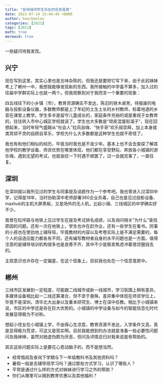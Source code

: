 ```yaml
---
title: "各地域间学生存在的信息茧房"
date: 2021-07-14 15:44:49 +0800
author: hoochanlon
categories: [2021]
tags: [2021]
math: true
mermaid: true
---
```


一些疑问待我发现。

## 兴宁

现在写到这里，其实心里也是五味杂陈的，但我还是要把它写下来，由于此前妹妹考上了郴州一中，我想我能够发现新的东西。我所接触的中学虽不算多，加入过的往届中学群实际上也就一两个。但我观察到对于我而言一个重要的现象：

四五线往下的小乡镇（市），教育资源确实不发达，陈旧的铁木桌凳，待报废的电脑与投影设备仪器，多数教师都是上了年纪的土生土长的乡村教师，标着地道的乡音在课堂上教学。学生多半是留守儿童成长的，家庭条件充裕的或是重视子女教育的，往往转入市中心城区学校就读了。学生也大多数是“顽皮混蛋街溜子”，现在回想起来，当时年轻气盛跟从“社会人”拉风自嗨、“快手哥”欢乐摇崇拜，加上本身就类冥顽不灵的自顾自享乐，学校为什么大多数都是这种学生也就不奇怪了。

我也有和他们相似的经历，毕竟当时我也是不良少年。基本上也不会去查探了解其他学校的教学设备、师资优势在哪里体现，他们都在享受野玩、奔放各小城镇的游乐嗨，遇到无望的考试，也就哀叹一下时遇不顺罢了，过一会就完事了，一直往复。

## 深圳

在深圳就以我所见过的学生与同事提及话题作为一个参考吧。我也曾进入过深圳中学，记得是18年，当时协助深中老师部署360企业杀毒，自己也是见过投影设备、maxhub的主机大屏黑板，又是场外的无人机，比起小镇、三线城区的中学确实好不少。

我曾在松坪路与地铁上见过学生在提及考试排名成绩，以及询问相关“为什么”查找原因的问题。还有一次在地铁上，学生也许在赶作业，还有一些学生在看书。同事的小孩也在使劲地上辅导班，毕竟教材的内容以及考卷实际上是不满足需要的，每个人的自适应能力都各有不同，还有编写教材者自身的水平问题也是一方面。值得注意的是辅导培训机构很多也是良莠不齐，其中不少是贩卖焦虑冲着借贷圈钱去的。

主观意识也许存在一定偏差，在这个现象上，目前我也处在一个信息茧房中。

## 郴州

三线市区发展到一定程度，可能跟二线城市或新一线城市，学习氛围上稍有差异，多媒体设备相比起一二线还算凑合，但不至于悬殊，差异集中体现在师资学位上，毕竟不是深圳，清华北大出身以及重本研究生、博士在深中任教。相比于小城镇来说，市区的中学还是存在巨大优势的。小城镇的中学设备与如今的智能信息化时代发展显得极为不对称。

想起小侄女在小城镇上学，不由得心生凉意，教育资源不发达，入学条件又高，真是显得极为荒谬，可这又是现实啊。目前我能想到的办法就是准备一些必要性问题问及我婶婶，虽然对她虚伪颇为厌恶，但问及详情总归对我来说是有帮助的。

其实这些问题实际上是要花心思动脑子的，而不是想当然。

* 经常借阅及查询下学期与下一年级教科书及其他资料吗？
* 暑假一般是去辅导班学习吗？通过那些方式学习，认识了哪些人？
* 平常是通过什么样的方式对妹妹进行学习之外的帮助？
* 你们从哪里可以搞到教育优惠以及其他福利？

